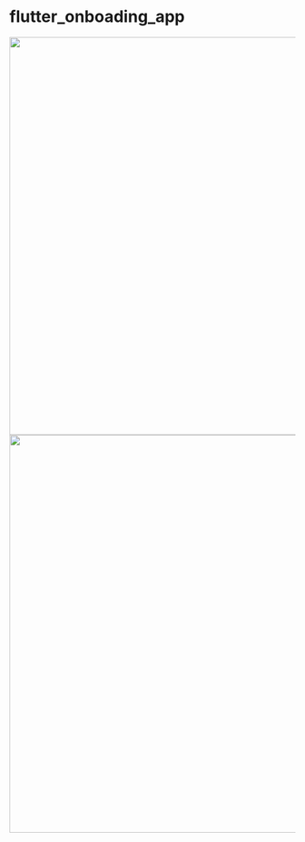 # flutter_onboading_app



<img src = "https://user-images.githubusercontent.com/68140538/92512442-6c704000-f22c-11ea-86bf-eac60c2f4e42.jpeg" height = 700 />

<img src = "https://user-images.githubusercontent.com/68140538/92512458-7003c700-f22c-11ea-926c-90630f20621a.jpeg" height = 700 />
